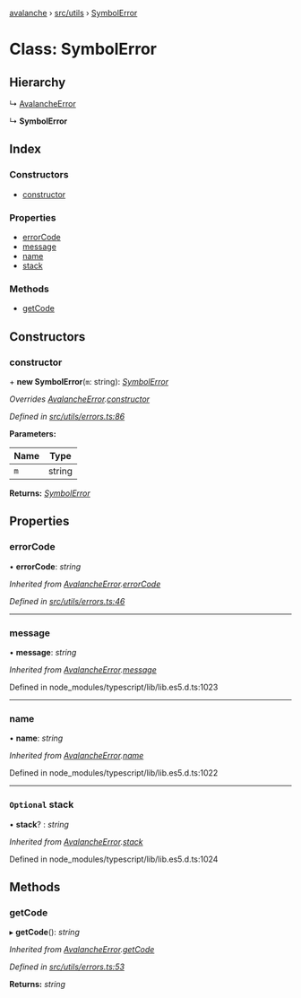 [avalanche](../README.md) › [src/utils](../modules/src_utils.md) › [SymbolError](src_utils.symbolerror.md)

# Class: SymbolError

## Hierarchy

  ↳ [AvalancheError](src_utils.avalancheerror.md)

  ↳ **SymbolError**

## Index

### Constructors

* [constructor](src_utils.symbolerror.md#constructor)

### Properties

* [errorCode](src_utils.symbolerror.md#errorcode)
* [message](src_utils.symbolerror.md#message)
* [name](src_utils.symbolerror.md#name)
* [stack](src_utils.symbolerror.md#optional-stack)

### Methods

* [getCode](src_utils.symbolerror.md#getcode)

## Constructors

###  constructor

\+ **new SymbolError**(`m`: string): *[SymbolError](src_utils.symbolerror.md)*

*Overrides [AvalancheError](src_utils.avalancheerror.md).[constructor](src_utils.avalancheerror.md#constructor)*

*Defined in [src/utils/errors.ts:86](https://github.com/ava-labs/avalanchejs/blob/62a14d4/src/utils/errors.ts#L86)*

**Parameters:**

Name | Type |
------ | ------ |
`m` | string |

**Returns:** *[SymbolError](src_utils.symbolerror.md)*

## Properties

###  errorCode

• **errorCode**: *string*

*Inherited from [AvalancheError](src_utils.avalancheerror.md).[errorCode](src_utils.avalancheerror.md#errorcode)*

*Defined in [src/utils/errors.ts:46](https://github.com/ava-labs/avalanchejs/blob/62a14d4/src/utils/errors.ts#L46)*

___

###  message

• **message**: *string*

*Inherited from [AvalancheError](src_utils.avalancheerror.md).[message](src_utils.avalancheerror.md#message)*

Defined in node_modules/typescript/lib/lib.es5.d.ts:1023

___

###  name

• **name**: *string*

*Inherited from [AvalancheError](src_utils.avalancheerror.md).[name](src_utils.avalancheerror.md#name)*

Defined in node_modules/typescript/lib/lib.es5.d.ts:1022

___

### `Optional` stack

• **stack**? : *string*

*Inherited from [AvalancheError](src_utils.avalancheerror.md).[stack](src_utils.avalancheerror.md#optional-stack)*

Defined in node_modules/typescript/lib/lib.es5.d.ts:1024

## Methods

###  getCode

▸ **getCode**(): *string*

*Inherited from [AvalancheError](src_utils.avalancheerror.md).[getCode](src_utils.avalancheerror.md#getcode)*

*Defined in [src/utils/errors.ts:53](https://github.com/ava-labs/avalanchejs/blob/62a14d4/src/utils/errors.ts#L53)*

**Returns:** *string*
